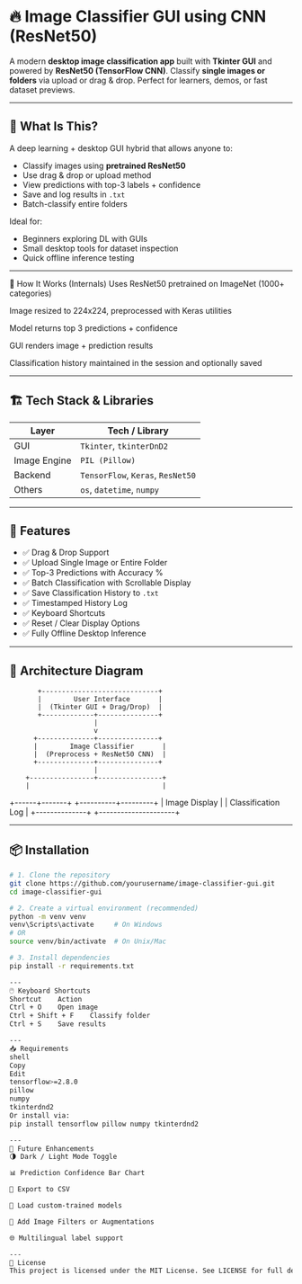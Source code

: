 # 🔥 Image Classifier GUI using CNN (ResNet50)

A modern **desktop image classification app** built with **Tkinter GUI** and powered by **ResNet50 (TensorFlow CNN)**. Classify **single images or folders** via upload or drag & drop. Perfect for learners, demos, or fast dataset previews.

---

## 🧠 What Is This?

A deep learning + desktop GUI hybrid that allows anyone to:

- Classify images using **pretrained ResNet50**
- Use drag & drop or upload method
- View predictions with top-3 labels + confidence
- Save and log results in `.txt`
- Batch-classify entire folders

Ideal for:
- Beginners exploring DL with GUIs
- Small desktop tools for dataset inspection
- Quick offline inference testing

---
🧠 How It Works (Internals)
Uses ResNet50 pretrained on ImageNet (1000+ categories)

Image resized to 224x224, preprocessed with Keras utilities

Model returns top 3 predictions + confidence

GUI renders image + prediction results

Classification history maintained in the session and optionally saved

---

## 🏗️ Tech Stack & Libraries

| Layer         | Tech / Library                      |
|--------------|--------------------------------------|
| GUI          | `Tkinter`, `tkinterDnD2`             |
| Image Engine | `PIL (Pillow)`                       |
| Backend      | `TensorFlow`, `Keras`, `ResNet50`    |
| Others       | `os`, `datetime`, `numpy`            |

---

## 🚀 Features

- ✅ Drag & Drop Support
- ✅ Upload Single Image or Entire Folder
- ✅ Top-3 Predictions with Accuracy %
- ✅ Batch Classification with Scrollable Display
- ✅ Save Classification History to `.txt`
- ✅ Timestamped History Log
- ✅ Keyboard Shortcuts
- ✅ Reset / Clear Display Options
- ✅ Fully Offline Desktop Inference

---

## 📐 Architecture Diagram

           +-----------------------------+
           |        User Interface       |
           |  (Tkinter GUI + Drag/Drop)  |
           +-------------+---------------+
                         |
                         v
          +--------------+---------------+
          |        Image Classifier       |
          |  (Preprocess + ResNet50 CNN)  |
          +--------------+---------------+
                         |
        +----------------+----------------+
        |                                 |
 +------+-------+              +----------+---------+
 | Image Display |            | Classification Log |
 +--------------+            +---------------------+

---

## 📦 Installation

```bash
# 1. Clone the repository
git clone https://github.com/yourusername/image-classifier-gui.git
cd image-classifier-gui

# 2. Create a virtual environment (recommended)
python -m venv venv
venv\Scripts\activate     # On Windows
# OR
source venv/bin/activate  # On Unix/Mac

# 3. Install dependencies
pip install -r requirements.txt

---
🖱️ Keyboard Shortcuts
Shortcut	Action
Ctrl + O	Open image
Ctrl + Shift + F	Classify folder
Ctrl + S	Save results

---
📥 Requirements
shell
Copy
Edit
tensorflow>=2.8.0
pillow
numpy
tkinterdnd2
Or install via:
pip install tensorflow pillow numpy tkinterdnd2

---
🌟 Future Enhancements
🌗 Dark / Light Mode Toggle

📊 Prediction Confidence Bar Chart

📁 Export to CSV

🧠 Load custom-trained models

🧹 Add Image Filters or Augmentations

🌐 Multilingual label support

---
📜 License
This project is licensed under the MIT License. See LICENSE for full details.





